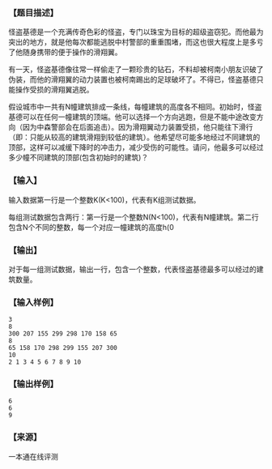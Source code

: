### 【题目描述】

怪盗基德是一个充满传奇色彩的怪盗，专门以珠宝为目标的超级盗窃犯。而他最为突出的地方，就是他每次都能逃脱中村警部的重重围堵，而这也很大程度上是多亏了他随身携带的便于操作的滑翔翼。

有一天，怪盗基德像往常一样偷走了一颗珍贵的钻石，不料却被柯南小朋友识破了伪装，而他的滑翔翼的动力装置也被柯南踢出的足球破坏了。不得已，怪盗基德只能操作受损的滑翔翼逃脱。

假设城市中一共有N幢建筑排成一条线，每幢建筑的高度各不相同。初始时，怪盗基德可以在任何一幢建筑的顶端。他可以选择一个方向逃跑，但是不能中途改变方向（因为中森警部会在后面追击）。因为滑翔翼动力装置受损，他只能往下滑行（即：只能从较高的建筑滑翔到较低的建筑）。他希望尽可能多地经过不同建筑的顶部，这样可以减缓下降时的冲击力，减少受伤的可能性。请问，他最多可以经过多少幢不同建筑的顶部(包含初始时的建筑)？

### 【输入】

输入数据第一行是一个整数K(K<100)，代表有K组测试数据。

每组测试数据包含两行：第一行是一个整数N(N<100)，代表有N幢建筑。第二行包含N个不同的整数，每一个对应一幢建筑的高度h(0

### 【输出】

对于每一组测试数据，输出一行，包含一个整数，代表怪盗基德最多可以经过的建筑数量。

### 【输入样例】

```
3
8
300 207 155 299 298 170 158 65
8
65 158 170 298 299 155 207 300
10
2 1 3 4 5 6 7 8 9 10
```

### 【输出样例】

```
6
6
9
```


 ### 【来源】

 一本通在线评测 